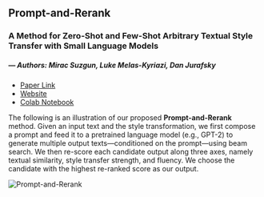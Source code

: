 ## **Prompt-and-Rerank**
### A Method for Zero-Shot and Few-Shot Arbitrary Textual Style Transfer with Small Language Models
##### — Authors: Mirac Suzgun, Luke Melas-Kyriazi, Dan Jurafsky
* [Paper Link](https://arxiv.org/abs/2205.11503) 
* [Website](https://lukemelas.github.io/prompt-and-rerank/)
* [Colab Notebook](https://colab.research.google.com/drive/1kpO7-KHOv39_T58Oi0Z2fKsAJ6WXK0YY?usp=sharing)

The following is an illustration of our proposed **Prompt-and-Rerank** method. Given an input text and the style transformation, we first compose a prompt and feed it to a pretrained language model (e.g., GPT-2) to generate multiple output texts—conditioned on the prompt—using beam search. We then re-score each candidate output along three axes, namely textual similarity, style transfer strength, and fluency. We choose the candidate with the highest re-ranked score as our output.

![Prompt-and-Rerank](https://github.com/suzgunmirac/prompt-and-rerank/blob/master/figures/PromptRerank.png)
